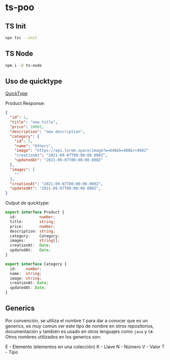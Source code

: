 # ts-poo

## TS Init
  
```bash
npx tsc --init
```

## TS Node

```bash
npm i -D ts-node
```

## Uso de quicktype

[QuickType](https://app.quicktype.io/)

Product Response:

```json
{
  "id": 1,
  "title": "new title",
  "price": 10001,
  "description": "new description",
  "category": {
    "id": 5,
    "name": "Others",
    "image": "https://api.lorem.space/image?w=640&h=480&r=9682"
    "creationAt": "2021-09-07T00:00:00.000Z",
    "updatedAt": "2021-09-07T00:00:00.000Z"
  },
  "images": [
    ""
  ],
  "creationAt": "2021-09-07T00:00:00.000Z",
  "updatedAt": "2021-09-07T00:00:00.000Z",
}
```

Output de quicktype:

```ts
export interface Product {
  id:          number;
  title:       string;
  price:       number;
  description: string;
  category:    Category;
  images:      string[];
  creationAt:  Date;
  updatedAt:   Date;
}

export interface Category {
  id:    number;
  name:  string;
  image: string;
  creationAt: Date;
  updatedAt: Date;
}
```

## Generics

Por convención, se utiliza el nombre `T` para dar a conocer que es un generics, es muy común ver este tipo de nombre en otros repositorios, documentación y también es usado en otros lenguajes como `java` y `C#`. Otros nombres utilizados en los generics son:

E - Elemento (elementos en una colección)
K - Llave
N - Número
V - Valor
T - Tipo
